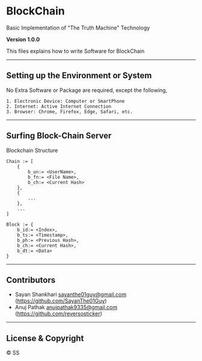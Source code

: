 # BlockChain
Basic Implementation of "The Truth Machine" Technology

**Version 1.0.0**

This files explains how to write Software for BlockChain

---

## Setting up the Environment or System

No Extra Software or Package are required, except the following,

	1. Electronic Device: Computer or SmartPhone
	2. Internet: Active Internet Connection
	3. Browser: Chrome, Firefox, Edge, Safari, etc.

---

## Surfing Block-Chain Server

Blockchain Structure

~~~~
Chain := [
	{
		b_un:= <UserName>,
		b_fn:= <File Name>,
		b_ch:= <Current Hash> 
	}, 
	{
		...
	},
	...
]

Block := {
	b_id:= <Index>,
	b_ts:= <Timestamp>,
	b_ph:= <Previous Hash>,
	b_ch:= <Current Hash>,
	b_dt:= <Data>
}
~~~~

---

## Contributors

- Sayan Shankhari	<sayanthe01guy@gmail.com>	(https://github.com/SayanThe01Guy)
- Anuj Pathak		<anujpathak9335@gmail.com>	(https://github.com/reversosticker)

---

## License & Copyright

© SS
